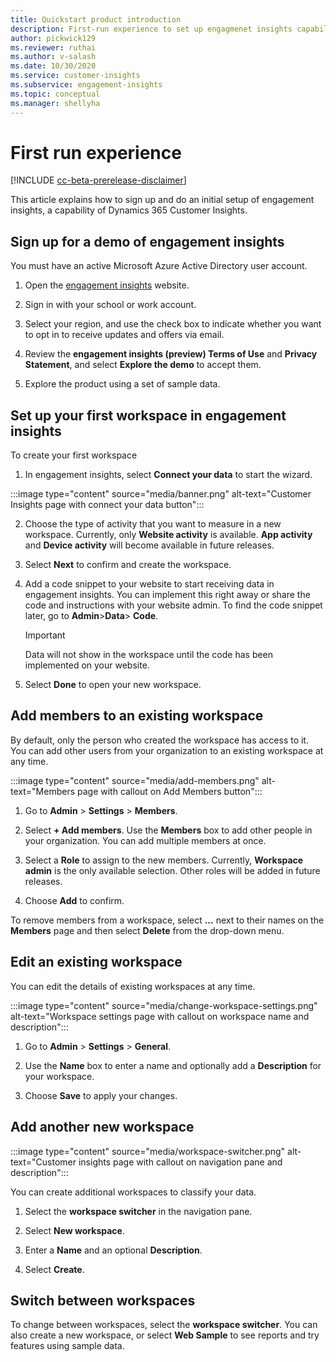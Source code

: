 ```yaml
---
title: Quickstart product introduction 
description: First-run experience to set up engagmenet insights capability.
author: pickwick129
ms.reviewer: ruthai
ms.author: v-salash
ms.date: 10/30/2020
ms.service: customer-insights
ms.subservice: engagement-insights 
ms.topic: conceptual
ms.manager: shellyha
---
```


# First run experience

[!INCLUDE [cc-beta-prerelease-disclaimer](includes/cc-beta-prerelease-disclaimer.md)]

This article explains how to sign up and do an initial setup of engagement insights, a capability of Dynamics 365 Customer Insights.

## Sign up for a demo of engagement insights

You must have an active Microsoft Azure Active Directory user account. 

1. Open the [engagement insights](https://pi.dynamics.com/) website. 

1. Sign in with your school or work account.

1. Select your region, and use the check box to indicate whether you want to opt in to receive updates and offers via email.

1. Review the **engagement insights (preview) Terms of Use** and **Privacy Statement**, and select **Explore the demo** to accept them.

1. Explore the product using a set of sample data. 

## Set up your first workspace in engagement insights

To create your first workspace

1. In engagement insights, select **Connect your data** to start the wizard. 

:::image type="content" source="media/banner.png" alt-text="Customer Insights page with connect your data button":::

2. Choose the type of activity that you want to measure in a new workspace. Currently, only **Website activity** is available. **App activity** and **Device activity** will become available in future releases.

1. Select **Next** to confirm and create the workspace.

1. Add a code snippet to your website to start receiving data in engagement insights. You can implement this right away or share the code and instructions with your website admin. To find the code snippet later, go to **Admin**>**Data**> **Code**.

   > [!IMPORTANT]
   > Data will not show in the workspace until the code has been implemented on your website.

1. Select **Done** to open your new workspace. 

## Add members to an existing workspace

By default, only the person who created the workspace has access to it. You can add other users from your organization to an existing workspace at any time.

:::image type="content" source="media/add-members.png" alt-text="Members page with callout on Add Members button":::

1. Go to **Admin** > **Settings** > **Members**.

2. Select **+ Add members**. Use the  **Members** box to add other people in your organization. You can add multiple members at once.

3. Select a **Role** to assign to the new members. Currently, **Workspace admin** is the only available selection. Other roles will be added in future releases.

4. Choose **Add** to confirm.

To remove members from a workspace, select **...** next to their names on the **Members** page and then select **Delete** from the drop-down menu.

## Edit an existing workspace

You can edit the details of existing workspaces at any time.

:::image type="content" source="media/change-workspace-settings.png" alt-text="Workspace settings page with callout on workspace name and description":::

1. Go to **Admin** > **Settings** > **General**.

1. Use the  **Name** box to enter a name and optionally add a **Description** for your workspace.

1. Choose **Save** to apply your changes.

## Add another new workspace

:::image type="content" source="media/workspace-switcher.png" alt-text="Customer insights page with callout on navigation pane and description":::

You can create additional workspaces to classify your data.

1. Select the **workspace switcher** in the navigation pane.

2. Select **New workspace**.

3. Enter a **Name** and an optional **Description**.

4. Select **Create**.

## Switch between workspaces

To change between workspaces, select the **workspace switcher**. You can also create a new workspace, or select **Web Sample** to see reports and try features using sample data. 

